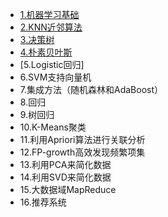 * [1.机器学习基础](md/机器学习基础.md)
* [2.KNN近邻算法](md/KNN近邻算法.md)
* [3.决策树](md/决策树.md)
* [4.朴素贝叶斯](md/朴素贝叶斯.md)
* [5.Logistic回归]
* 6.SVM支持向量机
* 7.集成方法（随机森林和AdaBoost）
* 8.回归
* 9.树回归
* 10.K-Means聚类
* 11.利用Apriori算法进行关联分析
* 12.FP-growth高效发现频繁项集
* 13.利用PCA来简化数据
* 14.利用SVD来简化数据
* 15.大数据域MapReduce
* 16.推荐系统
